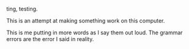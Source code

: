 ting, testing.

This is an attempt at making something work on this computer.

This is me putting in more words as I say them out loud. The grammar errors are the error I said in reality.
